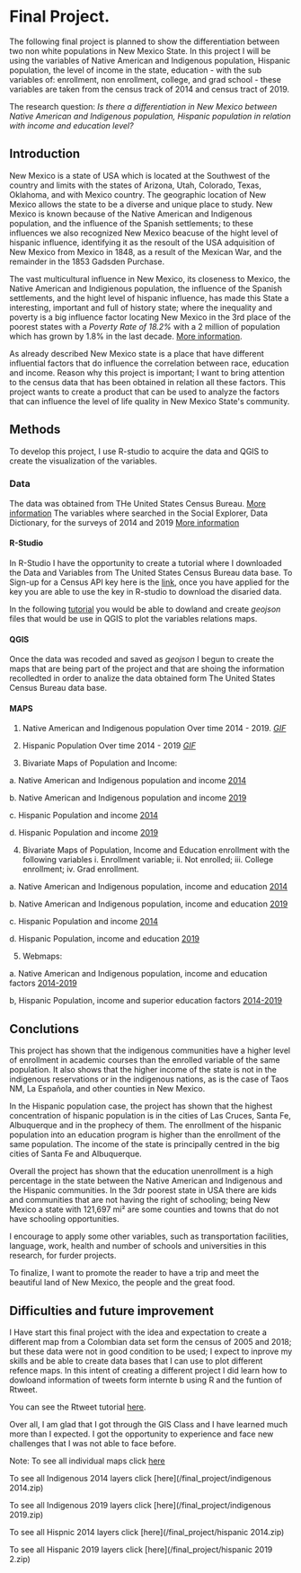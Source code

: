 # Final Project.

The following final project is planned to show the differentiation between two non white populations in New Mexico State. In this project I will be using the variables of Native American and Indigenous population, Hispanic population, the level of income in the state, education - with the sub variables of: enrollment, non enrollment, college, and grad school - these variables are taken from the census track of 2014 and census tract of 2019.

The research question: _Is there a differentiation in New Mexico between Native American and Indigenous population, Hispanic population in relation with income and education level?_ 


 ## Introduction 
 
 
 New Mexico is a state of USA which is located at the Southwest of the country and limits with the states of Arizona, Utah, Colorado, Texas, Oklahoma, and with Mexico country. The geographic location of New Mexico allows the state to be a diverse and unique place to study. New Mexico is known because of the Native American and Indigenous population, and the influence of the Spanish settlements; to these influences we also recognized New Mexico beacuse of the hight level of hispanic influence, identifying it as the resoult of the USA adquisition of New Mexico from Mexico in 1848, as a result of the Mexican War, and the remainder in the 1853 Gadsden Purchase.
 
 
 The vast multicultural influence in New Mexico, its closeness to Mexico, the Native American and Indigienous population, the influence of the Spanish settlements, and the hight level of hispanic influence, has made this State a interesting, important and full of history state; where the inequality and poverty is a big influence factor locating New Mexico in the 3rd place of the poorest states with a _Poverty Rate of 18.2%_  with a 2 million of population which has grown by 1.8%  in the last decade. [More information](https://www.safety.com/the-poorest-states-in-america/). 
 
 As already described New Mexico state is a place that have different influential factors that do influence the correlation between race, education and income. Reason why this project is important; I want to bring attention to the census data that has been obtained in relation all these factors. This project wants to create a product that can be used to analyze the factors that can influence the level of life quality in New Mexico State's community. 
 
 
 ## Methods 
 
 
 
 To develop this project, I use R-studio to acquire the data and QGIS to create the visualization of the variables. 


### Data 


The data was obtained from THe United States Census Bureau. [More information](https://www.census.gov/en.html) 
The variables where searched in the Social Explorer, Data Dictionary, for the surveys of 2014 and 2019 [More information](https://www.socialexplorer.com/data/ACS2019_5yr/metadata/) 

 #### R-Studio 
 
 
In R-Studio I have the opportunity to create a tutorial where I downloaded the Data and Variables from The United States Census Bureau data base. To Sign-up for a Census API key here is the [link](https://api.census.gov/data/key_signup.html), once you have applied for the key you are able to use the key in R-studio to download the disaried data. 

 In the following [tutorial](/final_project/Laura_Torres_NM_final_project.html) you would be able to dowland and create _geojson_ files that would be use in QGIS to plot the variables relations maps.  

 
#### QGIS 

Once the data was recoded and saved as _geojson_ I begun to create the maps that are being part of the project and that are shoing the information recolledted in order to analize the data obtained form The United States Census Bureau data base. 

#### MAPS

1. Native American and Indigenous population Over time 2014 - 2019. [_GIF_](/final_project/INPOP_New_Mexico2014-19.gif)

2. Hispanic Population Over time 2014 - 2019 [ _GIF_](/final_project/POP_New_Mexico2014-19.gif)

3. Bivariate Maps of Population and Income:

a. Native American and Indigenous population and income [2014](/final_project/Bi-ind-New_Mexico2014.jpg)

b. Native American and Indigenous population and income [2019](/final_project/Bi-ind-New_Mexico2019.jpg)

c. Hispanic Population and income [2014](/final_project/bi-New_Mexico2014.jpg)

d. Hispanic Population and income [2019](/final_project/bi-New_Mexico2019.jpg)


4. Bivariate Maps of Population, Income and Education enrollment with the following variables i. Enrollment variable; ii. Not enrolled; iii. College enrollment; iv. Grad enrollment.

a. Native American and Indigenous population, income and education [2014](/final_project/ed-ind-New_Mexico2014.gif)


b. Native American and Indigenous population, income and education [2019](/final_project/ed-ind-New_Mexico2019.gif)


c. Hispanic Population and income [2014](/final_project/HIS_enrolled_New_Mexico2014.gif)


d. Hispanic Population, income and education [2019](/final_project/HIS_enroll_New_Mexico2019.gif)


5. Webmaps:

a. Native American and Indigenous population, income  and education factors [2014-2019](/final_project/indigenousweb/index.html)

b, Hispanic Population, income and superior education factors [2014-2019](/final_project/qgis2web_2021_05_21-17_30_30_964646/index.html)



 ## Conclutions 
 
This project has shown that the indigenous communities have a higher level of enrollment in academic courses than the enrolled variable of the same population. It also shows that the higher income of the state is not in the indigenous reservations or in the indigenous nations, as is the case of Taos NM, La Española, and other counties in New Mexico.

In the Hispanic population case, the project has shown that the highest concentration of hispanic population is in the cities of Las Cruces, Santa Fe, Albuquerque and in the prophecy of them. The enrollment of the hispanic population into an education program is higher than the enrollment of the same population. The income of the state is principally centred in the big cities of Santa Fe and Albuquerque.

Overall the project has shown that the education unenrollment is a high percentage in the state between the Native American and Indigenous and the Hispanic communities. In the 3dr poorest state in USA there are kids and communities that are not having the right of schooling; being New Mexico a state with 121,697 mi² are some counties and towns that do not have schooling opportunities. 

I encourage to apply some other variables, such as transportation facilities, language, work, health and number of schools and universities in this research, for furder projects. 

To finalize, I want to promote the reader to have a trip and meet the beautiful land of New Mexico, the people and the great food.


 ## Difficulties and future improvement 
 
 I Have start this final project with the idea and expectation to create a different map from a Colombian data set form the census of 2005 and 2018; but these data were not in good condition to be used; I expect to inprove my skills and be able to create data bases that I can use to plot different refence maps. In this intent of creating a different project I did learn how to dowloand information of tweets form internte b using R and the funtion of Rtweet. 
 
 You can see the Rtweet tutorial [here](/final_project/tweeter.html).
 
Over all, I am glad that I got through the GIS Class and I have learned much more than I expected. I got the opportunity to experience and face new challenges that I was not able to face before.  





Note: To see all individual maps click [here](/final_project/finalmaps.pdf)


To see all Indigenous 2014 layers click [here](/final_project/indigenous 2014.zip)


To see all Indigenous 2019 layers click [here](/final_project/indigenous 2019.zip)


To see all Hispnic 2014 layers click [here](/final_project/hispanic 2014.zip)


To see all Hispanic 2019 layers click [here](/final_project/hispanic 2019 2.zip)
